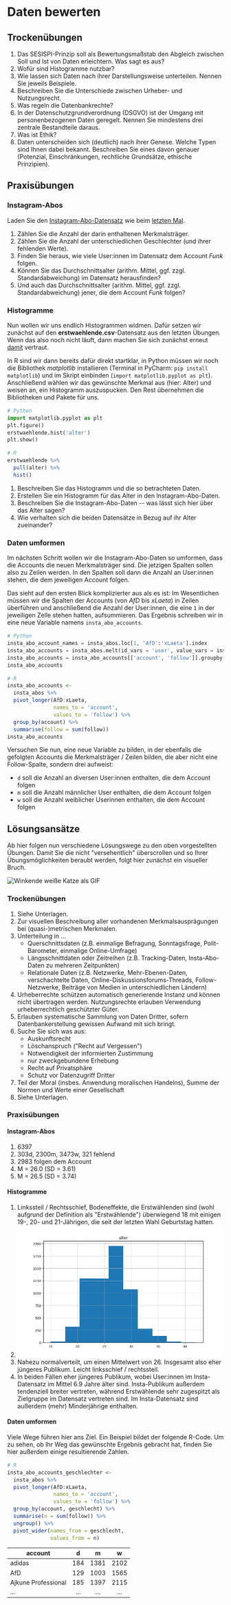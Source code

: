 # Daten bewerten

## Trockenübungen

1. Das SESISPI-Prinzip soll als Bewertungsmaßstab den Abgleich zwischen Soll und Ist von Daten erleichtern. Was sagt es aus?
1. Wofür sind Histogramme nutzbar?
1. Wie lassen sich Daten nach ihrer Darstellungsweise unterteilen. Nennen Sie jeweils Beispiele.
1. Beschreiben Sie die Unterschiede zwischen Urheber- und Nutzungsrecht.
1. Was regeln die Datenbankrechte?
1. In der Datenschutzgrundverordnung (DSGVO) ist der Umgang mit personenbezogenen Daten geregelt. Nennen Sie mindestens drei zentrale Bestandteile daraus.
1. Was ist Ethik?
1. Daten unterscheiden sich (deutlich) nach ihrer Genese. Welche Typen sind Ihnen dabei bekannt. Beschreiben Sie eines davon genauer (Potenzial, Einschränkungen, rechtliche Grundsätze, ethische Prinzipien).

## Praxisübungen

### Instagram-Abos

Laden Sie den [Instagram-Abo-Datensatz](https://raw.githubusercontent.com/datenfruehstueck/ccs/main/03_Daten-bewerten/instagram-abos.csv) wie beim [letzten Mal](https://github.com/datenfruehstueck/ccs/02_Daten-sichten/).

1. Zählen Sie die Anzahl der darin enthaltenen Merkmalsträger. 
1. Zählen Sie die Anzahl der unterschiedlichen Geschlechter (und ihrer fehlenden Werte).
1. Finden Sie heraus, wie viele User:innen im Datensatz dem Account *Funk* folgen.
1. Können Sie das Durchschnittsalter (arithm. Mittel, ggf. zzgl. Standardabweichung) im Datensatz herausfinden?
1. Und auch das Durchschnittsalter (arithm. Mittel, ggf. zzgl. Standardabweichung) jener, die dem Account *Funk* folgen?

### Histogramme

Nun wollen wir uns endlich Histogrammen widmen. Dafür setzen wir zunächst auf den **erstwaehlende.csv**-Datensatz aus den letzten Übungen. Wenn das also noch nicht läuft, dann machen Sie sich zunächst erneut [damit](https://github.com/datenfruehstueck/ccs/02_Daten-sichten/) vertraut. 

In R sind wir dann bereits dafür direkt startklar, in Python müssen wir noch die Bibliothek *matplotlib* installieren (Terminal in PyCharm: `pip install matplotlib`) und im Skript einbinden (`import matplotlib.pyplot as plt`). Anschließend wählen wir das gewünschte Merkmal aus (hier: Alter) und weisen an, ein Histogramm auszuspucken. Den Rest übernehmen die Bibliotheken und Pakete für uns.

```python
# Python
import matplotlib.pyplot as plt
plt.figure()
erstwaehlende.hist('alter')
plt.show()
```

```r
# R
erstwaehlende %>%
  pull(alter) %>%
  hist()
```

1. Beschreiben Sie das Histogramm und die so betrachteten Daten.
1. Erstellen Sie ein Histogramm für das Alter in den Instagram-Abo-Daten.
1. Beschreiben Sie die Instagram-Abo-Daten -- was lässt sich hier über das Alter sagen?
1. Wie verhalten sich die beiden Datensätze in Bezug auf ihr Alter zueinander?

### Daten umformen

Im nächsten Schritt wollen wir die Instagram-Abo-Daten so umformen, dass die Accounts die neuen Merkmalsträger sind. Die jetzigen Spalten sollen also zu Zeilen werden. In den Spalten soll dann die Anzahl an User:innen stehen, die dem jeweiligen Account folgen. 

Das sieht auf den ersten Blick komplizierter aus als es ist: Im Wesentlichen müssen wir die Spalten der Accounts (von *AfD* bis *xLaeta*) in Zeilen überführen und anschließend die Anzahl der User:innen, die eine `1` in der jeweiligen Zelle stehen hatten, aufsummieren. Das Ergebnis schreiben wir in eine neue Variable namens `insta_abo_accounts`.

```python
# Python
insta_abo_account_names = insta_abos.loc[1, 'AfD':'xLaeta'].index
insta_abo_accounts = insta_abos.melt(id_vars = 'user', value_vars = insta_abo_account_names, var_name = 'account', value_name = 'follow')
insta_abo_accounts = insta_abo_accounts[['account', 'follow']].groupby('account').agg({'follow': 'sum'})
insta_abo_accounts
```

```r
# R
insta_abo_accounts <-
  insta_abos %>% 
  pivot_longer(AfD:xLaeta,
               names_to = 'account',
               values_to = 'follow') %>% 
  group_by(account) %>% 
  summarise(follow = sum(follow))
insta_abo_accounts
```

Versuchen Sie nun, eine neue Variable zu bilden, in der ebenfalls die gefolgten Accounts die Merkmalsträger / Zeilen bilden, die aber nicht eine Follow-Spalte, sondern drei aufweist:

- `d` soll die Anzahl an diversen User:innen enthalten, die dem Account folgen
- `m` soll die Anzahl männlicher User enthalten, die dem Account folgen
- `w` soll die Anzahl weiblicher Userinnen enthalten, die dem Account folgen

## Lösungsansätze

Ab hier folgen nun verschiedene Lösungswege zu den oben vorgestellten Übungen. Damit Sie die nicht "versehentlich" überscrollen und so Ihrer Übungsmöglichkeiten beraubt werden, folgt hier zunächst ein visueller Bruch.

![Winkende weiße Katze als GIF](https://media.giphy.com/media/vFKqnCdLPNOKc/giphy.gif)

### Trockenübungen

1. Siehe Unterlagen.
1. Zur visuellen Beschreibung aller vorhandenen Merkmalsausprägungen bei (quasi-)metrischen Merkmalen.
1. Unterteilung in ...
   - Querschnittsdaten (z.B. einmalige Befragung, Sonntagsfrage, Polit-Barometer, einmalige Online-Umfrage)
   - Längsschnittdaten oder Zeitreihen (z.B. Tracking-Daten, Insta-Abo-Daten zu mehreren Zeitpunkten)
   - Relationale Daten (z.B. Netzwerke, Mehr-Ebenen-Daten, verschachtelte Daten, Online-Diskussionsforums-Threads, Follow-Netzwerke, Beiträge von Medien in unterschiedlichen Ländern)
1. Urheberrechte schützen automatisch generierende Instanz und können nicht übertragen werden. Nutzungsrechte erlauben Verwendung urheberrechtlich geschützter Güter.
1. Erlauben systematische Sammlung von Daten Dritter, sofern Datenbankerstellung gewissen Aufwand mit sich bringt.
1. Suche Sie sich was aus:
   - Auskunftsrecht
   - Löschanspruch ("Recht auf Vergessen")
   - Notwendigkeit der informierten Zustimmung
   - nur zweckgebundene Erhebung
   - Recht auf Privatsphäre
   - Schutz vor Datenzugriff Dritter
1. Teil der Moral (insbes. Anwendung moralischen Handelns), Summe der Normen und Werte einer Gesellschaft
1. Siehe Unterlagen.


### Praxisübungen

#### Instagram-Abos

1. 6397
1. 303d, 2300m, 3473w, 321 fehlend
1. 2983 folgen dem Account
1. M = 26.0 (SD = 3.61)
1. M = 26.5 (SD = 3.74)

#### Histogramme

1. Linkssteil / Rechtsschief, Bodeneffekte, die Erstwählenden sind (wohl aufgrund der Definition als "Erstwählende") überwiegend 18 mit einigen 19-, 20- und 21-Jährigen, die seit der letzten Wahl Geburtstag hatten. 
1. ![Histogramm Alter Insta-User](histogramm_alter_instagram.png)
1. Nahezu normalverteilt, um einen Mittelwert von 26. Insgesamt also eher jüngeres Publikum. Leicht linksschief / rechtssteil.
1. In beiden Fällen eher jüngeres Publikum, wobei User:innen im Insta-Datensatz im Mittel 6.9 Jahre älter sind. Insta-Publikum außerdem tendenziell breiter vertreten, während Erstwählende sehr zugespitzt als Zielgruppe im Datensatz vertreten sind. Im Insta-Datensatz sind außerdem (mehr) Minderjährige enthalten. 

#### Daten umformen

Viele Wege führen hier ans Ziel. Ein Beispiel bildet der folgende R-Code. Um zu sehen, ob Ihr Weg das gewünschte Ergebnis gebracht hat, finden Sie hier außerdem einige resultierende Zahlen.

```r
# R
insta_abo_accounts_geschlechter <-
  insta_abos %>% 
  pivot_longer(AfD:xLaeta,
               names_to = 'account',
               values_to = 'follow') %>% 
  group_by(account, geschlecht) %>% 
  summarise(n = sum(follow)) %>% 
  ungroup() %>% 
  pivot_wider(names_from = geschlecht,
              values_from = n)
```

| account | d | m | w |
| --- |:---:|:---:|:---:|
| adidas | 184 | 1381 | 2102 |
| AfD | 129 | 1003 | 1565 |
| Ajkune Professional | 185 | 1397 | 2115 |
| ... | ... | ... | ... |
